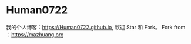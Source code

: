 # Human0722

我的个人博客：<https://Human0722.github.io>, 欢迎 Star 和 Fork。
Fork from ：<https://mazhuang.org>
